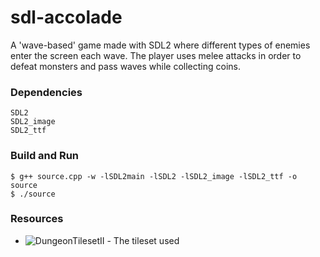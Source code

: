 # sdl-accolade
A 'wave-based' game made with SDL2 where different types of enemies enter the screen each wave. The player uses melee attacks in order to defeat monsters and pass waves while collecting coins. 
### Dependencies
```
SDL2
SDL2_image
SDL2_ttf
```
### Build and Run
```
$ g++ source.cpp -w -lSDL2main -lSDL2 -lSDL2_image -lSDL2_ttf -o source
$ ./source
```
### Resources
* ![DungeonTilesetII](https://0x72.itch.io/dungeontileset-ii) - The tileset used

